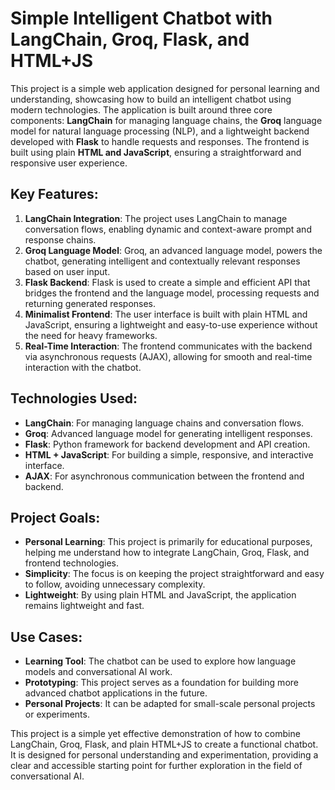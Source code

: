 # Simple Intelligent Chatbot with LangChain, Groq, Flask, and HTML+JS

This project is a simple web application designed for personal learning and understanding, showcasing how to build an intelligent chatbot using modern technologies. The application is built around three core components: **LangChain** for managing language chains, the **Groq** language model for natural language processing (NLP), and a lightweight backend developed with **Flask** to handle requests and responses. The frontend is built using plain **HTML and JavaScript**, ensuring a straightforward and responsive user experience.

## Key Features:
1. **LangChain Integration**: The project uses LangChain to manage conversation flows, enabling dynamic and context-aware prompt and response chains.
2. **Groq Language Model**: Groq, an advanced language model, powers the chatbot, generating intelligent and contextually relevant responses based on user input.
3. **Flask Backend**: Flask is used to create a simple and efficient API that bridges the frontend and the language model, processing requests and returning generated responses.
4. **Minimalist Frontend**: The user interface is built with plain HTML and JavaScript, ensuring a lightweight and easy-to-use experience without the need for heavy frameworks.
5. **Real-Time Interaction**: The frontend communicates with the backend via asynchronous requests (AJAX), allowing for smooth and real-time interaction with the chatbot.

## Technologies Used:
- **LangChain**: For managing language chains and conversation flows.
- **Groq**: Advanced language model for generating intelligent responses.
- **Flask**: Python framework for backend development and API creation.
- **HTML + JavaScript**: For building a simple, responsive, and interactive interface.
- **AJAX**: For asynchronous communication between the frontend and backend.

## Project Goals:
- **Personal Learning**: This project is primarily for educational purposes, helping me understand how to integrate LangChain, Groq, Flask, and frontend technologies.
- **Simplicity**: The focus is on keeping the project straightforward and easy to follow, avoiding unnecessary complexity.
- **Lightweight**: By using plain HTML and JavaScript, the application remains lightweight and fast.

## Use Cases:
- **Learning Tool**: The chatbot can be used to explore how language models and conversational AI work.
- **Prototyping**: This project serves as a foundation for building more advanced chatbot applications in the future.
- **Personal Projects**: It can be adapted for small-scale personal projects or experiments.

This project is a simple yet effective demonstration of how to combine LangChain, Groq, Flask, and plain HTML+JS to create a functional chatbot. It is designed for personal understanding and experimentation, providing a clear and accessible starting point for further exploration in the field of conversational AI.

